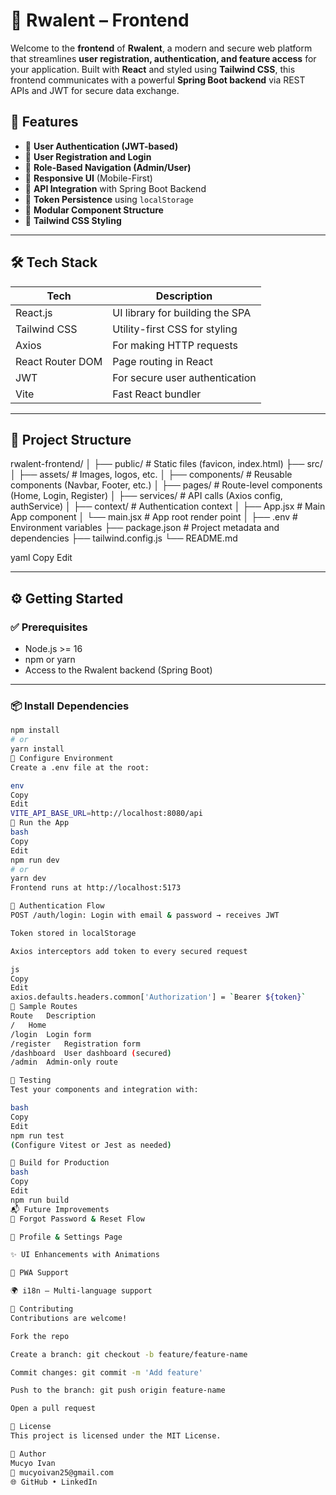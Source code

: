 # 🧾 Rwalent – Frontend

Welcome to the **frontend** of **Rwalent**, a modern and secure web platform that streamlines **user registration, authentication, and feature access** for your application. Built with **React** and styled using **Tailwind CSS**, this frontend communicates with a powerful **Spring Boot backend** via REST APIs and JWT for secure data exchange.

## 🚀 Features

- 🔐 **User Authentication (JWT-based)**
- 🧍 **User Registration and Login**
- 🧭 **Role-Based Navigation (Admin/User)**
- 📱 **Responsive UI** (Mobile-First)
- 📨 **API Integration** with Spring Boot Backend
- 💾 **Token Persistence** using `localStorage`
- 🧩 **Modular Component Structure**
- 🎨 **Tailwind CSS Styling**

---

## 🛠️ Tech Stack

| Tech               | Description                             |
|--------------------|-----------------------------------------|
| React.js           | UI library for building the SPA         |
| Tailwind CSS       | Utility-first CSS for styling           |
| Axios              | For making HTTP requests                |
| React Router DOM   | Page routing in React                   |
| JWT                | For secure user authentication          |
| Vite               | Fast React bundler                      |

---

## 📁 Project Structure

rwalent-frontend/
│
├── public/ # Static files (favicon, index.html)
├── src/
│ ├── assets/ # Images, logos, etc.
│ ├── components/ # Reusable components (Navbar, Footer, etc.)
│ ├── pages/ # Route-level components (Home, Login, Register)
│ ├── services/ # API calls (Axios config, authService)
│ ├── context/ # Authentication context
│ ├── App.jsx # Main App component
│ └── main.jsx # App root render point
│
├── .env # Environment variables
├── package.json # Project metadata and dependencies
├── tailwind.config.js
└── README.md

yaml
Copy
Edit

---

## ⚙️ Getting Started

### ✅ Prerequisites

- Node.js >= 16
- npm or yarn
- Access to the Rwalent backend (Spring Boot)

---

### 📦 Install Dependencies

```bash
npm install
# or
yarn install
🧪 Configure Environment
Create a .env file at the root:

env
Copy
Edit
VITE_API_BASE_URL=http://localhost:8080/api
🏃 Run the App
bash
Copy
Edit
npm run dev
# or
yarn dev
Frontend runs at http://localhost:5173

🔐 Authentication Flow
POST /auth/login: Login with email & password → receives JWT

Token stored in localStorage

Axios interceptors add token to every secured request

js
Copy
Edit
axios.defaults.headers.common['Authorization'] = `Bearer ${token}`
📄 Sample Routes
Route	Description
/	Home
/login	Login form
/register	Registration form
/dashboard	User dashboard (secured)
/admin	Admin-only route

🧪 Testing
Test your components and integration with:

bash
Copy
Edit
npm run test
(Configure Vitest or Jest as needed)

🚀 Build for Production
bash
Copy
Edit
npm run build
📬 Future Improvements
🧠 Forgot Password & Reset Flow

📄 Profile & Settings Page

✨ UI Enhancements with Animations

📲 PWA Support

🌍 i18n – Multi-language support

🤝 Contributing
Contributions are welcome!

Fork the repo

Create a branch: git checkout -b feature/feature-name

Commit changes: git commit -m 'Add feature'

Push to the branch: git push origin feature-name

Open a pull request

📜 License
This project is licensed under the MIT License.

👤 Author
Mucyo Ivan
📧 mucyoivan25@gmail.com
🌐 GitHub • LinkedIn
